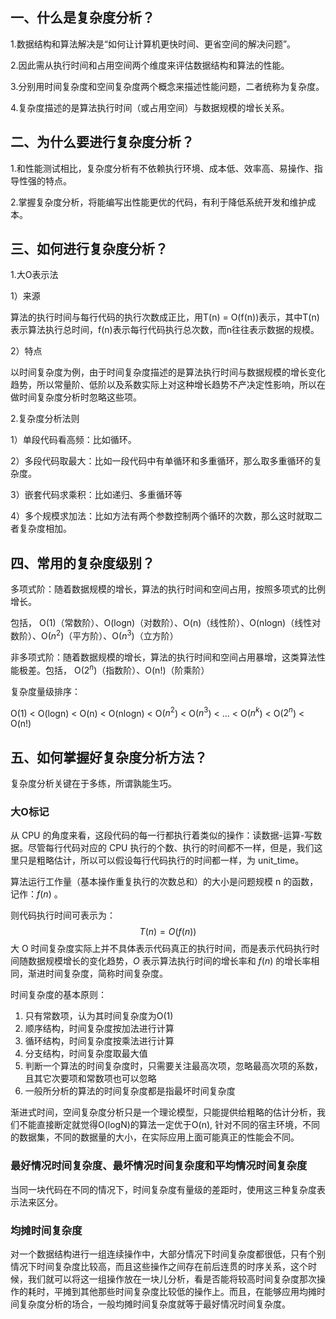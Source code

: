 ##  一、什么是复杂度分析？ 

1.数据结构和算法解决是“如何让计算机更快时间、更省空间的解决问题”。 

2.因此需从执行时间和占用空间两个维度来评估数据结构和算法的性能。 

3.分别用时间复杂度和空间复杂度两个概念来描述性能问题，二者统称为复杂度。 

4.复杂度描述的是算法执行时间（或占用空间）与数据规模的增长关系。 



## 二、为什么要进行复杂度分析？ 

1.和性能测试相比，复杂度分析有不依赖执行环境、成本低、效率高、易操作、指导性强的特点。 

2.掌握复杂度分析，将能编写出性能更优的代码，有利于降低系统开发和维护成本。 



## 三、如何进行复杂度分析？ 

1.大O表示法 

1）来源 

算法的执行时间与每行代码的执行次数成正比，用T(n) = O(f(n))表示，其中T(n)表示算法执行总时间，f(n)表示每行代码执行总次数，而n往往表示数据的规模。 

2）特点 

以时间复杂度为例，由于时间复杂度描述的是算法执行时间与数据规模的增长变化趋势，所以常量阶、低阶以及系数实际上对这种增长趋势不产决定性影响，所以在做时间复杂度分析时忽略这些项。 

2.复杂度分析法则 

1）单段代码看高频：比如循环。 

2）多段代码取最大：比如一段代码中有单循环和多重循环，那么取多重循环的复杂度。 

3）嵌套代码求乘积：比如递归、多重循环等 

4）多个规模求加法：比如方法有两个参数控制两个循环的次数，那么这时就取二者复杂度相加。 



## 四、常用的复杂度级别？ 

多项式阶：随着数据规模的增长，算法的执行时间和空间占用，按照多项式的比例增长。

包括， O(1)（常数阶）、O(logn)（对数阶）、O(n)（线性阶）、O(nlogn)（线性对数阶）、O($n^2$)（平方阶）、O($n^3$)（立方阶） 

非多项式阶：随着数据规模的增长，算法的执行时间和空间占用暴增，这类算法性能极差。包括， O($2^n$)（指数阶）、O(n!)（阶乘阶）  

复杂度量级排序：

O(1) < O(logn) < O(n) < O(nlogn) < O($n^2$) < O($n^3$) < ... <  O($n^k$) < O($2^n$) < O(n!)

## 五、如何掌握好复杂度分析方法？ 

复杂度分析关键在于多练，所谓孰能生巧。



### 大O标记

从 CPU 的角度来看，这段代码的每一行都执行着类似的操作：读数据-运算-写数据。尽管每行代码对应的 CPU 执行的个数、执行的时间都不一样，但是，我们这里只是粗略估计，所以可以假设每行代码执行的时间都一样，为 unit_time。

算法运行工作量（基本操作重复执行的次数总和）的大小是问题规模 n 的函数，记作：$f(n)$ 。

则代码执行时间可表示为：
$$
T(n)=O(f(n))
$$
大 O 时间复杂度实际上并不具体表示代码真正的执行时间，而是表示代码执行时间随数据规模增长的变化趋势，$O$ 表示算法执行时间的增长率和 $f(n)$ 的增长率相同，渐进时间复杂度，简称时间复杂度。

时间复杂度的基本原则：

1.  只有常数项，认为其时间复杂度为O(1) 
2.  顺序结构，时间复杂度按加法进行计算
3.  循环结构，时间复杂度按乘法进行计算
4.  分支结构，时间复杂度取最大值
5.  判断一个算法的时间复杂度时，只需要关注最高次项，忽略最高次项的系数，且其它次要项和常数项也可以忽略
6.  一般所分析的算法的时间复杂度都是指最坏时间复杂度



渐进式时间，空间复杂度分析只是一个理论模型，只能提供给粗略的估计分析，我们不能直接断定就觉得O(logN)的算法一定优于O(n), 针对不同的宿主环境，不同的数据集，不同的数据量的大小，在实际应用上面可能真正的性能会不同。



### 最好情况时间复杂度、最坏情况时间复杂度和平均情况时间复杂度

当同一块代码在不同的情况下，时间复杂度有量级的差距时，使用这三种复杂度表示法来区分。



### 均摊时间复杂度

对一个数据结构进行一组连续操作中，大部分情况下时间复杂度都很低，只有个别情况下时间复杂度比较高，而且这些操作之间存在前后连贯的时序关系，这个时候，我们就可以将这一组操作放在一块儿分析，看是否能将较高时间复杂度那次操作的耗时，平摊到其他那些时间复杂度比较低的操作上。而且，在能够应用均摊时间复杂度分析的场合，一般均摊时间复杂度就等于最好情况时间复杂度。